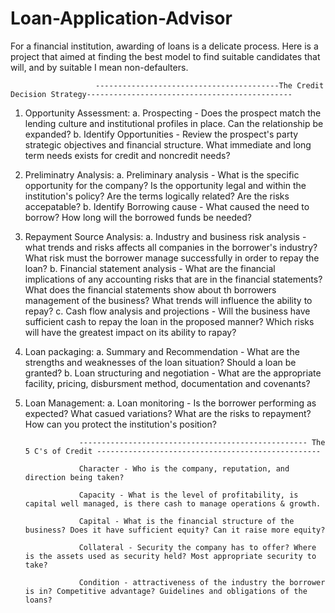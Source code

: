 # Loan-Application-Advisor
For a financial institution, awarding of loans is a delicate process. Here is a project that aimed at finding the best model to find suitable candidates that will, and by suitable I mean non-defaulters.  


                       -----------------------------------------The Credit Decision Strategy----------------------------------------------

1. Opportunity Assessment: 
    a. Prospecting - Does the prospect match the lending culture and institutional profiles in place. Can the relationship be expanded?
    b. Identify Opportunities - Review the prospect's party strategic objectives and financial structure. What immediate and long term needs exists for credit and noncredit needs?

2. Preliminatry Analysis:
    a. Preliminary analysis - What is the specific opportunity for the company? Is the opportunity legal and within the institution's policy? Are the terms logically related? Are the risks accepatable? 
    b. Identify Borrowing cause - What caused the need to borrow? How long will the borrowed funds be needed?

3. Repayment Source Analysis:
    a. Industry and business risk analysis - what trends and risks affects all companies in the borrower's industry? What risk must the borrower manage successfully in order to repay the loan?
    b. Financial statement analysis - What are the financial implications of any accounting risks that are in the financial statements? What does the financial statements show about th borrowers management of the business? What trends will influence the ability to repay?
    c. Cash flow analysis and projections - Will the business have sufficient cash to repay the loan in the proposed manner? Which risks will have the greatest impact on its ability to rapay? 
  
4. Loan packaging:
    a. Summary and Recommendation - What are the strengths and weaknesses of the loan situation? Should a loan be granted? 
    b. Loan structuring and negotiation - What are the appropriate facility, pricing, disbursment method, documentation and covenants?
    
5. Loan Management:
    a. Loan monitoring - Is the borrower performing as expected? What casued variations? What are the risks to repayment? How can you protect the institution's position?





                   --------------------------------------------------- The 5 C's of Credit --------------------------------------------------
                   
                   Character - Who is the company, reputation, and direction being taken?
                   
                   Capacity - What is the level of profitability, is capital well managed, is there cash to manage operations & growth.
                   
                   Capital - What is the financial structure of the business? Does it have sufficient equity? Can it raise more equity? 
                   
                   Collateral - Security the company has to offer? Where is the assets used as security held? Most appropriate security to take?
                   
                   Condition - attractiveness of the industry the borrower is in? Competitive advantage? Guidelines and obligations of the loans?
